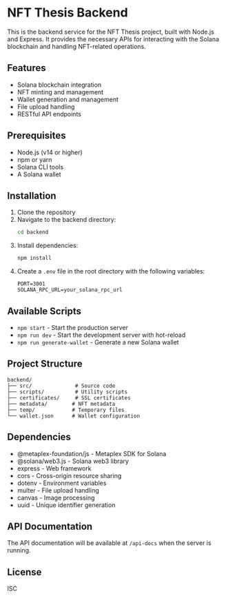 # NFT Thesis Backend

This is the backend service for the NFT Thesis project, built with Node.js and Express. It provides the necessary APIs for interacting with the Solana blockchain and handling NFT-related operations.

## Features

- Solana blockchain integration
- NFT minting and management
- Wallet generation and management
- File upload handling
- RESTful API endpoints

## Prerequisites

- Node.js (v14 or higher)
- npm or yarn
- Solana CLI tools
- A Solana wallet

## Installation

1. Clone the repository
2. Navigate to the backend directory:
   ```bash
   cd backend
   ```
3. Install dependencies:
   ```bash
   npm install
   ```
4. Create a `.env` file in the root directory with the following variables:
   ```
   PORT=3001
   SOLANA_RPC_URL=your_solana_rpc_url
   ```

## Available Scripts

- `npm start` - Start the production server
- `npm run dev` - Start the development server with hot-reload
- `npm run generate-wallet` - Generate a new Solana wallet

## Project Structure

```
backend/
├── src/              # Source code
├── scripts/          # Utility scripts
├── certificates/     # SSL certificates
├── metadata/        # NFT metadata
├── temp/            # Temporary files
└── wallet.json      # Wallet configuration
```

## Dependencies

- @metaplex-foundation/js - Metaplex SDK for Solana
- @solana/web3.js - Solana web3 library
- express - Web framework
- cors - Cross-origin resource sharing
- dotenv - Environment variables
- multer - File upload handling
- canvas - Image processing
- uuid - Unique identifier generation

## API Documentation

The API documentation will be available at `/api-docs` when the server is running.

## License

ISC
